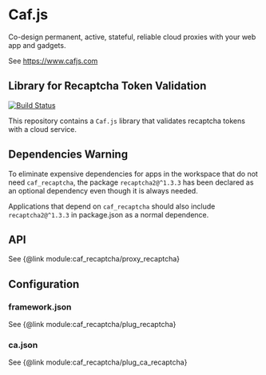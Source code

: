 # Caf.js

Co-design permanent, active, stateful, reliable cloud proxies with your web app and gadgets.

See https://www.cafjs.com

## Library for Recaptcha Token Validation

[![Build Status](https://travis-ci.org/cafjs/caf_recaptcha.svg?branch=master)](https://travis-ci.org/cafjs/caf_recaptcha)

This repository contains a `Caf.js` library that validates recaptcha tokens with a cloud service.

## Dependencies Warning

To eliminate expensive dependencies for apps in the workspace that do not need `caf_recaptcha`, the package `recaptcha2@^1.3.3` has been declared as an optional dependency even though it is always needed.

Applications that depend on `caf_recaptcha` should also include `recaptcha2@^1.3.3` in package.json as a normal dependence.

## API

See {@link module:caf_recaptcha/proxy_recaptcha}

## Configuration

### framework.json

See {@link module:caf_recaptcha/plug_recaptcha}

### ca.json

See {@link module:caf_recaptcha/plug_ca_recaptcha}
